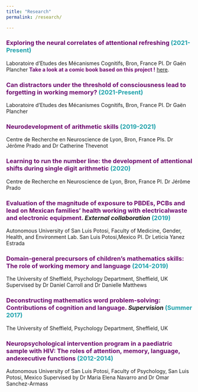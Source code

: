 ```yaml
---
title: "Research"
permalink: /research/

---
```

### <b style="color:#6e096e">Exploring the neural correlates of attentional refreshing</b> <b style="color:#1da1ab">(2021-Present)</b>
Laboratoire d’Etudes des Mécanismes Cognitifs, Bron, France
PI. Dr Gaën Plancher
    <b style="color:#6e096e">Take a look at a comic book based on this project !</b> <b style="color:#1da1ab"></b> [here](/files/Reflector_BD_FINAL-compressed.pdf).
  
### <b style="color:#6e096e">Can distractors under the threshold of consciousness lead to forgetting in working memory?</b> <b style="color:#1da1ab">(2021-Present)</b>
Laboratoire d’Etudes des Mécanismes Cognitifs, Bron, France
PI. Dr Gaën Plancher

### <b style="color:#6e096e">Neurodevelopment of arithmetic skills</b> <b style="color:#1da1ab">(2019-2021)</b>
Centre de Recherche en Neuroscience de Lyon, Bron, France
PIs. Dr Jérôme Prado and Dr Catherine Thevenot

### <b style="color:#6e096e">Learning to run the number line: the development of attentional shifts during single digit arithmetic</b> <b style="color:#1da1ab">(2020)</b>
Centre de Recherche en Neuroscience de Lyon, Bron, France
PI. Dr Jérôme Prado

### <b style="color:#6e096e">Evaluation of the magnitude of exposure to PBDEs, PCBs and lead on Mexican families’ health working with electricalwaste and electronic equipment.</b> <i>External collaboration</i> <b style="color:#1da1ab">(2019)</b>
Autonomous University of San Luis Potosi, Faculty of Medicine, Gender, Health, and Environment Lab. San Luis Potosi,Mexico
PI. Dr Leticia Yanez Estrada

### <b style="color:#6e096e">Domain-general precursors of children’s mathematics skills: The role of working memory and language</b> <b style="color:#1da1ab">(2014-2019)</b>
The University of Sheffield, Psychology Department, Sheffield, UK
Supervised by Dr Daniel Carroll and Dr Danielle Matthews

### <b style="color:#6e096e">Deconstructing mathematics word problem-solving: Contributions of cognition and language.</b> <i>Supervision</i> <b style="color:#1da1ab">(Summer 2017)</b>
The University of Sheffield, Psychology Department, Sheffield, UK

### <b style="color:#6e096e">Neuropsychological intervention program in a paediatric sample with HIV: The roles of attention, memory, language, andexecutive functions</b> <b style="color:#1da1ab">(2012-2014)</b>
Autonomous University of San Luis Potosi, Faculty of Psychology, San Luis Potosi, Mexico
Supervised by Dr Maria Elena Navarro and Dr Omar Sanchez-Armass
